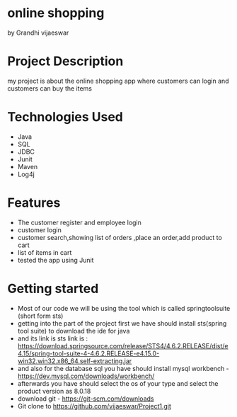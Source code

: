 # online shopping

by Grandhi vijaeswar

# Project Description

my project is about the online shopping app where customers can login and customers can buy the items

# Technologies Used
  
  * Java
  * SQL
  * JDBC
  * Junit
  * Maven
  * Log4j

# Features 

  * The customer register and employee login
  * customer login
  * customer search,showing list of orders ,place an order,add product to cart
  * list of items in cart
  * tested the app using Junit

# Getting started
  * Most of our code we will be using the tool which is called springtoolsuite (short form sts)
  * getting into the part of the project first we have should install sts(spring tool suite) to download the ide for java
  * and its link is sts link is : https://download.springsource.com/release/STS4/4.6.2.RELEASE/dist/e4.15/spring-tool-suite-4-4.6.2.RELEASE-e4.15.0-win32.win32.x86_64.self-extracting.jar
  * and also for the database sql you have should install mysql workbench - https://dev.mysql.com/downloads/workbench/
  * afterwards you have should select the os of your type and select the product version as 8.0.18
  * download git - https://git-scm.com/downloads
  * Git clone to https://github.com/vijaeswar/Project1.git
 
 
